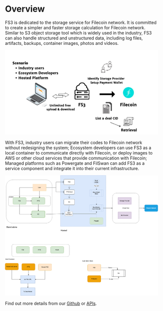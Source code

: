 # Overview

FS3 is dedicated to the storage service for Filecoin network. It is committed to create a simpler and faster storage calculation for Filecoin network. Similar to S3 object storage tool which is widely used in the industry, FS3 can also handle structured and unstructured data, including log files, artifacts, backups, container images, photos and videos. 

![FS3 Diagram](<../.gitbook/assets/Screen Shot 2021-09-23 at 11.09.15 PM.png>)



With FS3, industry users can migrate their codes to Filecoin network without redesigning the system; Ecosystem developers can use FS3 as a local container to communicate directly with Filecoin, or deploy images to AWS or other cloud services that provide communication with Filecoin; Managed platforms such as Powergate and FilSwan can add FS3 as a service component and integrate it into their current infrastructure.



![FS3 Structure Diagram](<../.gitbook/assets/FilSwan Architecture-FS3.drawio.png>)

Find out more details from our [Github](https://github.com/filswan/fs3) or [APIs](broken-reference).
